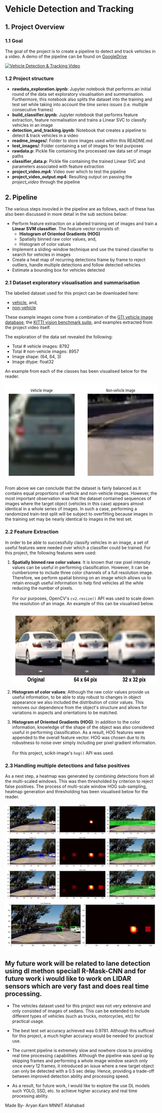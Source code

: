 # Vehicle Detection and Tracking

## 1. Project Overview

### 1.1 Goal 

The goal of the project is to create a pipeline to detect and track vehicles in a video. A demo of the pipeline can be found on [GoogleDrive](https://drive.google.com/drive/folders/1FtSDQqfM-zir0bwEGAteVRfMtiHTx1fT?usp=sharing)

[![Vehicle Detection & Tracking Video](https://img.youtube.com/vi/Uvac_LIkh9s/0.jpg)](https://drive.google.com/drive/folders/1FtSDQqfM-zir0bwEGAteVRfMtiHTx1fT?usp=sharing)

### 1.2 Project structure

* **rawdata_exploration.ipynb**: Jupyter notebook that performs an initial round of the data set exploratory visualisation and summarisation. Furthermore, this notebook also splits the dataset into the training and test set while taking into account the *time series issues* (i.e. multiple consecutive frames)  
* **build_classifier.ipynb**: Jupyter notebook that performs feature extraction, feature normalisation and trains a Linear SVC to classify vehicles in an image
* **detection_and_tracking.ipynb**: Notebook that creates a pipeline to detect & track vehicles in a video
* **readme_images/**: Folder to store images used within this README.md
* **test_images/**: Folder containing a set of images for test purposes
* **rawdata.p**: Pickle file containing the processed raw data set of image paths
* **classifier_data.p**: Pickle file containing the trained Linear SVC and parameters associated with feature extraction
* **project_video.mp4**: Video over which to test the pipeline
* **project_video_output.mp4**: Resulting output on passing the *project_video* through the pipeline

## 2. Pipeline

The various steps invovled in the pipeline are as follows, each of these has also been discussed in more detail in the sub sections below:

* Perform feature extraction on a labeled training set of images and train a **Linear SVM classifier**. The feature vector consists of: 
  * **Histogram of Oriented Gradients (HOG)** 
  * Spatially binned raw color values, and,
  * Histogram of color values
* Implement a sliding-window technique and use the trained classifier to search for vehicles in images
* Create a heat map of recurring detections frame by frame to reject outliers, handle multiple detections and follow detected vehicles
* Estimate a bounding box for vehicles detected


### 2.1 Dataset exploratory visualisation and summarisation

The labelled dataset used for this project can be downloaded here:
* [vehicle](https://s3.amazonaws.com/udacity-sdc/Vehicle_Tracking/vehicles.zip), and, 
* [non-vehicle](https://s3.amazonaws.com/udacity-sdc/Vehicle_Tracking/non-vehicles.zip)

These example images come from a combination of the [GTI vehicle image database](http://www.gti.ssr.upm.es/data/Vehicle_database.html), the [KITTI vision benchmark suite](http://www.cvlibs.net/datasets/kitti/), and examples extracted from the project video itself.

The exploration of the data set revealed the following:

* Total # vehicle images: 8792
* Total # non-vehicle images: 8957
* Image shape: (64, 64, 3)
* Image dtype: float32

An example from each of the classes has been visualised below for the reader.

<img src="./readme_images/pipe1.png" alt="Pipeline step 2.1" height=320/>

From above we can conclude that the dataset is fairly balanced as it contains equal proportions of vehicle and non-vehicle images. However, the most important observation was that the dataset contained sequences of images where the target object (vehicles in this case) appears almost identical in a whole series of images. In such a case, performing a randomized train-test split will be subject to overfitting because images in the training set may be nearly identical to images in the test set.

### 2.2 Feature Extraction

In order to be able to successfully classify vehicles in an image, a set of useful features were needed over which a classifier could be trained. For this project, the following features were used:

1. **Spatially binned raw color values**: It is known that raw pixel intensity values can be useful in performing classification. However, it can be cumbersome to include three color channels of a full resolution image. Therefore, we perform spatial binning on an image which allows us to retain enough useful information to help find vehicles all the while reducing the number of pixels. <br/> <br />For our purposes, OpenCV's ```cv2.resize()``` API was used to scale down the resolution of an image. An example of this can be visualised below. <br/><br/><img src="./readme_images/pipe2.png" alt="Pipeline step 2.2" height=240/>


2. **Histogram of color values**: Although the raw color values provide us useful information, to be able to stay robust to changes in object appearance we also included the distribution of color values. This removes our dependence from the object's structure and allows for variations in aspects and orientations to be matched.

3. **Histogram of Oriented Gradients (HOG)**: In addition to the color information, knowledge of the shape of the object was also considered useful in performing classification. As a result, HOG features were appended to the overall feature vector. HOG was chosen due to its robustness to noise over simply including per pixel gradient information. <br/><br/> For this project, scikit-image's ```hog()``` API was used.

### 2.3 Handling multiple detections and false positives

As a next step, a heatmap was generated by combining detections from all the multi-scaled windows. This was then thresholded by criterion to reject false positives. The process of multi-scale window HOG sub-sampling, heatmap generation and thresholding has been visualised below for the reader.

<img src="./readme_images/pipe4.png" alt="Pipeline step 2.5" />
<img src="./readme_images/pipe5.png" alt="Pipeline step 2.5" />

## My future work will be related to lane detection using dl methon speciall R-Mask-CNN and for future work i would like to work  on LIDAR sensors which are very fast and does real time processing. 

* The vehicles dataset used for this project was not very extensive and only consisted of images of sedans. This can be extended to include different types of vehicles (such as trucks, motorcycles, etc) for practical usage.

* The best test set accuracy achieved was 0.9781. Although this sufficed for this project, a much higher accuracy would be needed for practical use. 

* The current pipeline is extremely slow and nowhere close to providing real time processing capabilities. Although the pipeline was sped up by skipping frames and performing a whole image window search only once every 12 frames, it introduced an issue where a new target object can only be detected with a 0.5 sec delay. Hence, providing a trade-off between improved detection ability and processing speed.

* As a result, for future work, I would like to explore the use DL models such YOLO, SSD, etc. to achieve higher accuracy and real time processing ability.

Made By- Aryan Karn 
MNNIT Allahabad

